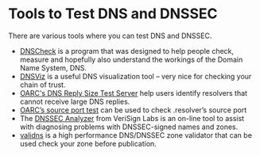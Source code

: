 # Tools to Test DNS and DNSSEC

There are various tools where you can test DNS and DNSSEC.

- [DNSCheck](http://dnscheck.iis.se/) is a program that was designed to help people check, measure and hopefully also understand the workings of the Domain Name System, DNS.
- [DNSViz](http://dnsviz.net/) is a useful DNS visualization tool – very nice for checking your chain of trust.
- [OARC's DNS Reply Size Test Server](https://www.dns-oarc.net/oarc/services/replysizetest) help users identify resolvers that cannot receive large DNS replies.
- [OARC’s source port test](https://www.dns-oarc.net/oarc/services/porttest) can be used to check .resolver’s source port
- The [DNSSEC Analyzer](http://dnssec-debugger.verisignlabs.com/) from VeriSign Labs is an on-line tool to assist with diagnosing problems with DNSSEC-signed names and zones.
- [validns](http://www.validns.net/) is a high performance DNS/DNSSEC zone validator that can be
used check your zone before publication.
